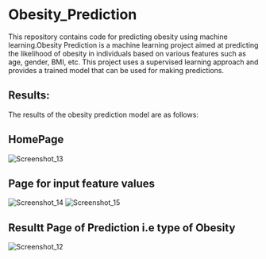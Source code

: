 # Obesity_Prediction
This repository contains code for predicting obesity using machine learning.Obesity Prediction is a machine learning project aimed at predicting the likelihood of obesity in individuals based on various features such as age, gender, BMI, etc. This project uses a supervised learning approach and provides a trained model that can be used for making predictions.

## Results:
The results of the obesity prediction model are as follows:

## HomePage
![Screenshot_13](https://github.com/binay94/Obesity_Prediction/assets/116953493/21e8d80b-a3e6-462e-97b0-a7767f566521)

## Page for input feature values
![Screenshot_14](https://github.com/binay94/Obesity_Prediction/assets/116953493/d4051146-9875-48b7-8905-b73e2438e855)
![Screenshot_15](https://github.com/binay94/Obesity_Prediction/assets/116953493/957e6c31-2716-4f98-af5a-1ac45088e90c)

## Resultt Page of Prediction i.e type of Obesity
![Screenshot_12](https://github.com/binay94/Obesity_Prediction/assets/116953493/d6e7cc8e-65a9-44d9-a093-ab86215f86e7)
